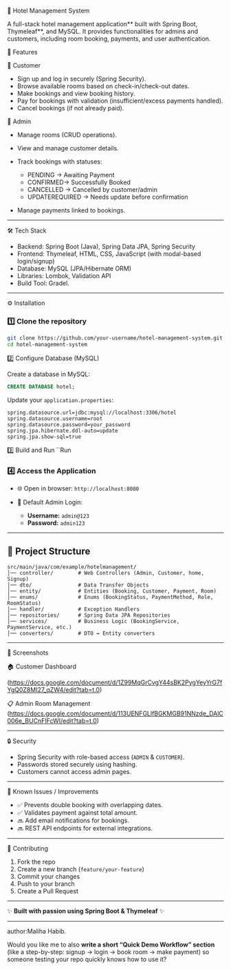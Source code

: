 🏨 Hotel Management System

A full-stack hotel management application** built with Spring Boot, Thymeleaf**, and MySQL.
It provides functionalities for admins and customers, including room booking, payments, and user authentication.

🚀 Features

🔹 Customer

* Sign up and log in securely (Spring Security).
* Browse available rooms based on check-in/check-out dates.
* Make bookings and view booking history.
* Pay for bookings with validation (insufficient/excess payments handled).
* Cancel bookings (if not already paid).

🔹 Admin

* Manage rooms (CRUD operations).
* View and manage customer details.
* Track bookings with statuses:

  * PENDING → Awaiting Payment
  * CONFIRMED→ Successfully Booked
  * CANCELLED → Cancelled by customer/admin
  * UPDATEREQUIRED → Needs update before confirmation
* Manage payments linked to bookings.

---

🛠️ Tech Stack

* Backend: Spring Boot (Java), Spring Data JPA, Spring Security
* Frontend: Thymeleaf, HTML, CSS, JavaScript (with modal-based login/signup)
* Database: MySQL (JPA/Hibernate ORM)
* Libraries: Lombok, Validation API
* Build Tool: Gradel.

---

⚙️ Installation

### 1️⃣ Clone the repository

```bash
git clone https://github.com/your-username/hotel-management-system.git
cd hotel-management-system
```

 2️⃣ Configure Database (MySQL)

Create a database in MySQL:

```sql
CREATE DATABASE hotel;
```

Update your `application.properties`:

```properties
spring.datasource.url=jdbc:mysql://localhost:3306/hotel
spring.datasource.username=root
spring.datasource.password=your_password
spring.jpa.hibernate.ddl-auto=update
spring.jpa.show-sql=true
```

 3️⃣ Build and Run
 ``Run



### 4️⃣ Access the Application

* 🌐 Open in browser: `http://localhost:8080`
* 👤 Default Admin Login:

  * **Username:** `admin@123`
  * **Password:** `admin123`

---

## 📌 Project Structure

```
src/main/java/com/example/hotelmanagement/
│── controller/        # Web Controllers (Admin, Customer, home, Signup)
│── dto/               # Data Transfer Objects
│── entity/            # Entities (Booking, Customer, Payment, Room)
│── enums/             # Enums (BookingStatus, PaymentMethod, Role, RoomStatus)
│── handler/           # Exception Handlers
│── repositories/      # Spring Data JPA Repositories
│── services/          # Business Logic (BookingService, PaymentService, etc.)
│── converters/        # DTO ↔ Entity converters
```

---

📸 Screenshots

 🏠 Customer Dashboard

(https://docs.google.com/document/d/1Z99MqGrCvgY44sBK2PygYeyYrG7fYgQ0Z8MI27_qZW4/edit?tab=t.0)

📋 Admin Room Management
(https://docs.google.com/document/d/113UENFGLlfBGKMGB91NNzde_DAlC006e_BUCnFIFcWI/edit?tab=t.0)

---

 🔒 Security

* Spring Security with role-based access (`ADMIN` & `CUSTOMER`).
* Passwords stored securely using hashing.
* Customers cannot access admin pages.

---

 🐛 Known Issues / Improvements

* ✅ Prevents double booking with overlapping dates.
* ✅ Validates payment against total amount.
* 🔜 Add email notifications for bookings.
* 🔜 REST API endpoints for external integrations.

---
 🤝 Contributing

1. Fork the repo
2. Create a new branch (`feature/your-feature`)
3. Commit your changes
4. Push to your branch
5. Create a Pull Request

---

✨ **Built with passion using Spring Boot & Thymeleaf** ✨

---
author:Maliha Habib.

Would you like me to also **write a short “Quick Demo Workflow” section** (like a step-by-step: signup → login → book room → make payment) so someone testing your repo quickly knows how to use it?
